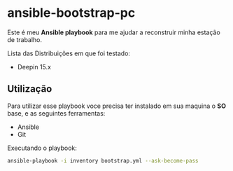 # ansible-bootstrap-pc

Este é meu **Ansible playbook** para me ajudar a reconstruir minha estação de trabalho.

Lista das Distribuições em que foi testado:
- Deepin 15.x

## Utilização

Para utilizar esse playbook voce precisa ter instalado em sua maquina o **SO** base, e as seguintes ferramentas:
- Ansible
- Git

Executando o playbook:
```bash
ansible-playbook -i inventory bootstrap.yml --ask-become-pass
```
